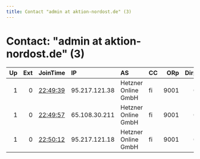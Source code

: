 ```yaml
---
title: Contact "admin at aktion-nordost.de" (3)
---
```


# Contact: "admin at aktion-nordost.de" (3)

|   Up |   Ext | JoinTime                                                                                              | IP            | AS                  | CC   |   ORp |   Dirp | OS    | Version   | Nickname          |   eFamMembers |
|-----:|------:|:------------------------------------------------------------------------------------------------------|:--------------|:--------------------|:-----|------:|-------:|:------|:----------|:------------------|--------------:|
|    1 |     0 | [22:49:39](https://nusenu.github.io/OrNetStats/w/relay/BBFA1392E578D69B751B0EF40EC83A84A31A2C23.html) | 95.217.121.38 | Hetzner Online GmbH | fi   |  9001 |      0 | Linux | 0.4.6.9   | DesPferdesReiter  |             2 |
|    1 |     0 | [22:49:57](https://nusenu.github.io/OrNetStats/w/relay/EED542CF4300F4B1EE4AA0100736243843F27641.html) | 65.108.30.211 | Hetzner Online GmbH | fi   |  9001 |      0 | Linux | 0.4.6.9   | DesPferdesSchweif |             1 |
|    1 |     0 | [22:50:12](https://nusenu.github.io/OrNetStats/w/relay/8350D7F238B2F064E7174DB56417E30EA1E13A17.html) | 95.217.121.18 | Hetzner Online GmbH | fi   |  9001 |      0 | Linux | 0.4.6.9   | DesPferdesSattel  |             2 |
